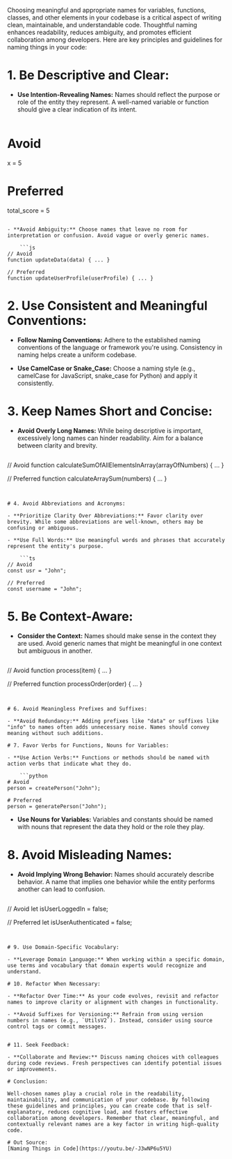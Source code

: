 Choosing meaningful and appropriate names for variables, functions, classes, and other elements in your codebase is a critical aspect of writing clean, maintainable, and understandable code. Thoughtful naming enhances readability, reduces ambiguity, and promotes efficient collaboration among developers. Here are key principles and guidelines for naming things in your code:

# 1. Be Descriptive and Clear:

- **Use Intention-Revealing Names:** Names should reflect the purpose or role of the entity they represent. A well-named variable or function should give a clear indication of its intent.
    
    ```python
# Avoid 
x = 5  

# Preferred 
total_score = 5
```
    
- **Avoid Ambiguity:** Choose names that leave no room for interpretation or confusion. Avoid vague or overly generic names.
    
    ```js
// Avoid 
function updateData(data) { ... }  

// Preferred 
function updateUserProfile(userProfile) { ... }
```
    

# 2. Use Consistent and Meaningful Conventions:

- **Follow Naming Conventions:** Adhere to the established naming conventions of the language or framework you're using. Consistency in naming helps create a uniform codebase.
    
- **Use CamelCase or Snake_Case:** Choose a naming style (e.g., camelCase for JavaScript, snake_case for Python) and apply it consistently.
    

# 3. Keep Names Short and Concise:

- **Avoid Overly Long Names:** While being descriptive is important, excessively long names can hinder readability. Aim for a balance between clarity and brevity.
    
    ```java
// Avoid 
function calculateSumOfAllElementsInArray(arrayOfNumbers) { ... }  

// Preferred 
function calculateArraySum(numbers) { ... }
```
    

# 4. Avoid Abbreviations and Acronyms:

- **Prioritize Clarity Over Abbreviations:** Favor clarity over brevity. While some abbreviations are well-known, others may be confusing or ambiguous.
    
- **Use Full Words:** Use meaningful words and phrases that accurately represent the entity's purpose.
    
    ```ts
// Avoid 
const usr = "John";  

// Preferred 
const username = "John";
```
    

# 5. Be Context-Aware:

- **Consider the Context:** Names should make sense in the context they are used. Avoid generic names that might be meaningful in one context but ambiguous in another.
    
    ```java
// Avoid 
function process(item) { ... }  

// Preferred 
function processOrder(order) { ... }
```
    

# 6. Avoid Meaningless Prefixes and Suffixes:

- **Avoid Redundancy:** Adding prefixes like "data" or suffixes like "info" to names often adds unnecessary noise. Names should convey meaning without such additions.

# 7. Favor Verbs for Functions, Nouns for Variables:

- **Use Action Verbs:** Functions or methods should be named with action verbs that indicate what they do.
    
    ```python
# Avoid 
person = createPerson("John");  

# Preferred 
person = generatePerson("John");
```
    
- **Use Nouns for Variables:** Variables and constants should be named with nouns that represent the data they hold or the role they play.
    

# 8. Avoid Misleading Names:

- **Avoid Implying Wrong Behavior:** Names should accurately describe behavior. A name that implies one behavior while the entity performs another can lead to confusion.
    
    ```js
// Avoid 
let isUserLoggedIn = false;  

// Preferred 
let isUserAuthenticated = false;
```
    

# 9. Use Domain-Specific Vocabulary:

- **Leverage Domain Language:** When working within a specific domain, use terms and vocabulary that domain experts would recognize and understand.

# 10. Refactor When Necessary:

- **Refactor Over Time:** As your code evolves, revisit and refactor names to improve clarity or alignment with changes in functionality.
    
- **Avoid Suffixes for Versioning:** Refrain from using version numbers in names (e.g., `UtilsV2`). Instead, consider using source control tags or commit messages.
    

# 11. Seek Feedback:

- **Collaborate and Review:** Discuss naming choices with colleagues during code reviews. Fresh perspectives can identify potential issues or improvements.

# Conclusion:

Well-chosen names play a crucial role in the readability, maintainability, and communication of your codebase. By following these guidelines and principles, you can create code that is self-explanatory, reduces cognitive load, and fosters effective collaboration among developers. Remember that clear, meaningful, and contextually relevant names are a key factor in writing high-quality code.

# Out Source:
[Naming Things in Code](https://youtu.be/-J3wNP6u5YU)